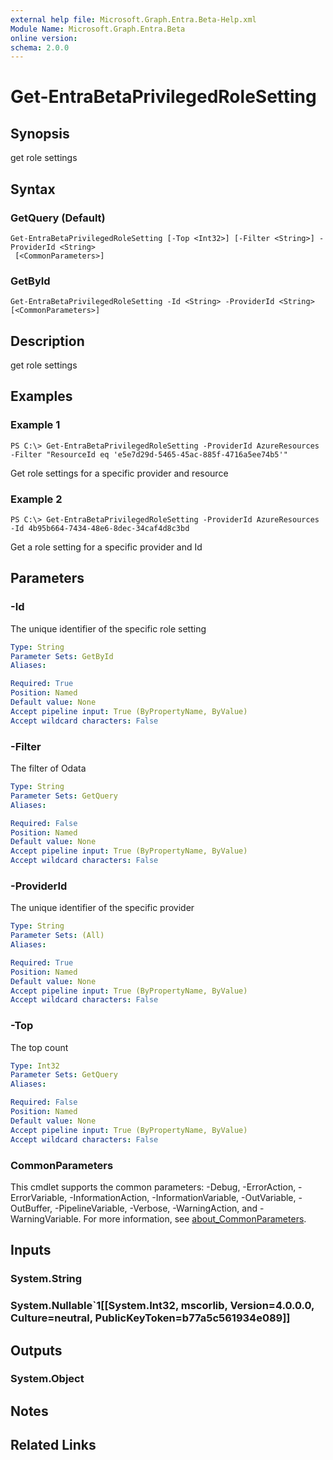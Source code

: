 ```yaml
---
external help file: Microsoft.Graph.Entra.Beta-Help.xml
Module Name: Microsoft.Graph.Entra.Beta
online version:
schema: 2.0.0
---
```


# Get-EntraBetaPrivilegedRoleSetting

## Synopsis
get role settings

## Syntax

### GetQuery (Default)
```
Get-EntraBetaPrivilegedRoleSetting [-Top <Int32>] [-Filter <String>] -ProviderId <String>
 [<CommonParameters>]
```

### GetById
```
Get-EntraBetaPrivilegedRoleSetting -Id <String> -ProviderId <String> [<CommonParameters>]
```

## Description
get role settings

## Examples

### Example 1
```
PS C:\> Get-EntraBetaPrivilegedRoleSetting -ProviderId AzureResources -Filter "ResourceId eq 'e5e7d29d-5465-45ac-885f-4716a5ee74b5'"
```

Get role settings for a specific provider and resource

### Example 2
```
PS C:\> Get-EntraBetaPrivilegedRoleSetting -ProviderId AzureResources -Id 4b95b664-7434-48e6-8dec-34caf4d8c3bd
```

Get a role setting for a specific provider and Id

## Parameters

### -Id
The unique identifier of the specific role setting

```yaml
Type: String
Parameter Sets: GetById
Aliases:

Required: True
Position: Named
Default value: None
Accept pipeline input: True (ByPropertyName, ByValue)
Accept wildcard characters: False
```

### -Filter
The filter of Odata

```yaml
Type: String
Parameter Sets: GetQuery
Aliases:

Required: False
Position: Named
Default value: None
Accept pipeline input: True (ByPropertyName, ByValue)
Accept wildcard characters: False
```

### -ProviderId
The unique identifier of the specific provider

```yaml
Type: String
Parameter Sets: (All)
Aliases:

Required: True
Position: Named
Default value: None
Accept pipeline input: True (ByPropertyName, ByValue)
Accept wildcard characters: False
```

### -Top
The top count

```yaml
Type: Int32
Parameter Sets: GetQuery
Aliases:

Required: False
Position: Named
Default value: None
Accept pipeline input: True (ByPropertyName, ByValue)
Accept wildcard characters: False
```

### CommonParameters
This cmdlet supports the common parameters: -Debug, -ErrorAction, -ErrorVariable, -InformationAction, -InformationVariable, -OutVariable, -OutBuffer, -PipelineVariable, -Verbose, -WarningAction, and -WarningVariable. For more information, see [about_CommonParameters](https://go.microsoft.com/fwlink/?LinkID=113216).

## Inputs

### System.String
### System.Nullable`1[[System.Int32, mscorlib, Version=4.0.0.0, Culture=neutral, PublicKeyToken=b77a5c561934e089]]
## Outputs

### System.Object
## Notes

## Related Links
